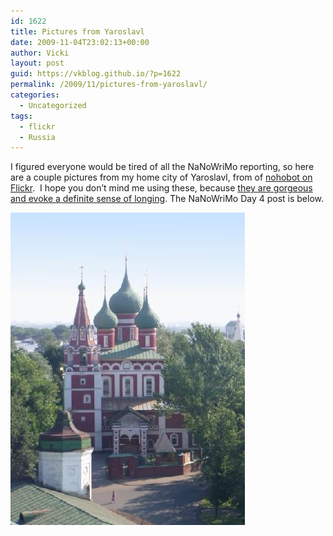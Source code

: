 ```yaml
---
id: 1622
title: Pictures from Yaroslavl
date: 2009-11-04T23:02:13+00:00
author: Vicki
layout: post
guid: https://vkblog.github.io/?p=1622
permalink: /2009/11/pictures-from-yaroslavl/
categories:
  - Uncategorized
tags:
  - flickr
  - Russia
---
```

I figured everyone would be tired of all the NaNoWriMo reporting, so here are a couple pictures from my home city of Yaroslavl, from of [nohobot on Flickr](http://www.flickr.com/photos/nohobotic/sets/72157606272098632/).  I hope you don&#8217;t mind me using these, because [they are gorgeous and evoke a definite sense of longing](http://www.flickr.com/photos/nohobotic/sets/72157606272098632/). The NaNoWriMo Day 4 post is below.

[<img class="aligncenter size-full wp-image-1623" title="Yaroslavl3" src="https://raw.githubusercontent.com/vkblog/vkblog.github.io/master/public/img/2009/11/Yaroslavl3.jpg" alt="Yaroslavl3" width="375" height="500" />](https://raw.githubusercontent.com/vkblog/vkblog.github.io/master/public/img/2009/11/Yaroslavl3.jpg)